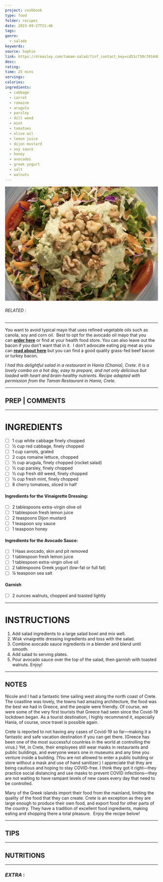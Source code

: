 ```yaml
---
project: cookbook
type: food
folder: recipes
date: 2023-09-27T21:46
tags: 
genre:
  - salade
keywords: 
source: Sophie
link: https://drmasley.com/tamam-salad/?inf_contact_key=cd51cf30c70144be79b3660d10f542bc09c74070ac2bf3cfa7869e3cfd4ff832
desc: 
rating: 
time: 25 mins
servings: 
calories: 
ingredients:
  - cabbage
  - carrot
  - romaine
  - arugula
  - parsley
  - dill weed
  - mint
  - tomatoes
  - olive oil
  - lemon juice
  - dijon mustard
  - soy sauce
  - honey
  - avocados
  - greek yogurt
  - salt
  - walnuts
---
```


![IMAGE](image_481.png)

###### *RELATED* : 
---
You want to avoid typical mayo that uses refined vegetable oils such as canola, soy and corn oil.  Best to opt for the avocado oil mayo that you can **[order here](https://amzn.to/2XPSa2L)** or find at your health food store. You can also leave out the bacon if you don’t want that in it.  I don’t advocate eating pig meat as you can **[read about here](https://drjockers.com/dont-eat-pig-meat/)** but you can find a good quality grass-fed beef bacon or turkey bacon.

_I had this delightful salad in a restaurant in Hania (Chania), Crete. It is a lovely combo on a hot day, easy to prepare, and not only delicious but loaded with heart and brain-healthy nutrients. Recipe adapted with permission from the Taman Restaurant in Hania, Crete._

---
## PREP | COMMENTS



---
# INGREDIENTS

- [ ] 1 cup white cabbage finely chopped
- [ ] ½ cup red cabbage, finely chopped
- [ ] 1 cup carrots, grated
- [ ] 2 cups romaine lettuce, chopped
- [ ] ½ cup arugula, finely chopped (rocket salad)
- [ ] ½ cup parsley, finely chopped
- [ ] ½ cup fresh dill weed, finely chopped
- [ ] ½ cup fresh mint, finely chopped
- [ ] 8 cherry tomatoes, sliced in half

#### **Ingredients for the Vinaigrette Dressing:**

- [ ] 2 tablespoons extra-virgin olive oil
- [ ] 1 tablespoon fresh lemon juice
- [ ] 2 teaspoons Dijon mustard
- [ ] 1 teaspoon soy sauce
- [ ] 1 teaspoon honey

#### **Ingredients for the Avocado Sauce:**

- [ ] 1 Haas avocado, skin and pit removed
- [ ] 1 tablespoon fresh lemon juice
- [ ] 1 tablespoon extra-virgin olive oil
- [ ] 2 tablespoons Greek yogurt (low-fat or full fat)
- [ ] ¼ teaspoon sea salt

#### **Garnish**

- [ ] 2 ounces walnuts, chopped and toasted lightly

---
# INSTRUCTIONS

1. Add salad ingredients to a large salad bowl and mix well.
2. Wisk vinaigrette dressing ingredients and toss with the salad.
3. Combine avocado sauce ingredients in a blender and blend until smooth.
4. Add salad to serving plates.
5. Pour avocado sauce over the top of the salad, then garnish with toasted walnuts. Enjoy!

---
## NOTES

Nicole and I had a fantastic time sailing west along the north coast of Crete. The coastline was lovely, the towns had amazing architecture, the food was the best we had in Greece, and the people were friendly. Of course, we were some of the very first tourists that Greece had seen since the Covid-19 lockdown began. As a tourist destination, I highly recommend it, especially Hania, of course, once travel is possible again.

Crete is reported to not having any cases of Covid-19 so far—making it a fantastic and safe vacation destination if you can get there. (Greece has been one of the most successful countries in the world at controlling the virus.) Yet, in Crete, their employees still wear masks in restaurants and public buildings, and everyone wears one in museums and any time you venture inside a building. (You are not allowed to enter a public building or store without a mask and use of hand sanitizer.) I appreciate that they are being cautious and hoping to stay COVID-free. I think they got it right—they practice social distancing and use masks to prevent COVID infections—they are not waiting to have rampant levels of new cases every day that need to be controlled.

Many of the Greek islands import their food from the mainland, limiting the quality of the food that they can create. Crete is an exception as they are large enough to produce their own food, and export food for other parts of the country. They have a tradition of excellent food ingredients, making eating and shopping there a total pleasure.  Enjoy the recipe below!

---
## TIPS



---
## NUTRITIONS



---
### *EXTRA* :



